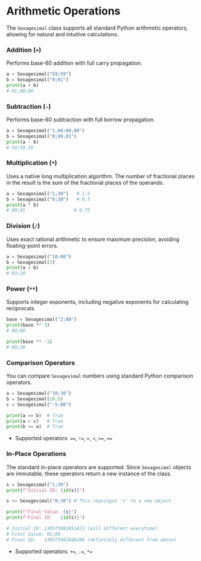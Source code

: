 # Arithmetic Operations

The `Sexagesimal` class supports all standard Python arithmetic operators, allowing for natural and intuitive calculations.

### Addition (`+`)
Performs base-60 addition with full carry propagation.
```python
a = Sexagesimal("59;59")
b = Sexagesimal("0;01")
print(a + b)
# 01,00;00
```

### Subtraction (`-`)
Performs base-60 subtraction with full borrow propagation.
```python
a = Sexagesimal("1,00;00,00")
b = Sexagesimal("0;00,01")
print(a - b)
# 59;59,59
```

### Multiplication (`*`)
Uses a native long multiplication algorithm. The number of fractional places in the result is the sum of the fractional places of the operands.
```python
a = Sexagesimal("1;30")   # 1.5
b = Sexagesimal("0;30")   # 0.5
print(a * b)
# 00;45                  # 0.75
```

### Division (`/`)
Uses exact rational arithmetic to ensure maximum precision, avoiding floating-point errors.
```python
a = Sexagesimal("10;00")
b = Sexagesimal(3)
print(a / b)
# 03;20
```

### Power (`**`)
Supports integer exponents, including negative exponents for calculating reciprocals.
```python
base = Sexagesimal("2;00")
print(base ** 3)
# 08;00

print(base ** -1)
# 00;30
```

### Comparison Operators

You can compare `Sexagesimal` numbers using standard Python comparison operators.

```python
a = Sexagesimal("10;30")
b = Sexagesimal(10.5)
c = Sexagesimal("-5;00")

print(a == b)  # True
print(a > c)   # True
print(b <= a)  # True
```

-   Supported operators: `==`, `!=`, `>`, `<`, `>=`, `<=`

### In-Place Operations

The standard in-place operators are supported. Since `Sexagesimal` objects are immutable, these operators return a new instance of the class.

```python
s = Sexagesimal("1;30")
print(f"Initial ID: {id(s)}")

s += Sexagesimal("0;30") # This reassigns 's' to a new object

print(f"Final Value: {s}")
print(f"Final ID:   {id(s)}")

# Initial ID: 130575982851472 (will different everytime)
# Final Value: 02;00
# Final ID:   130575982846288 (definitely different from above)
```

-   Supported operators: `+=`, `-=`, `*=`